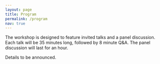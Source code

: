 ```yaml
---
layout: page
title: Program
permalink: /program
nav: true
---
```


The workshop is designed to feature invited talks and a panel discussion. 
Each talk will be 35 minutes long, followed by 8 minute Q&A. 
The panel discussion will last for an hour. 

Details to be announced.



